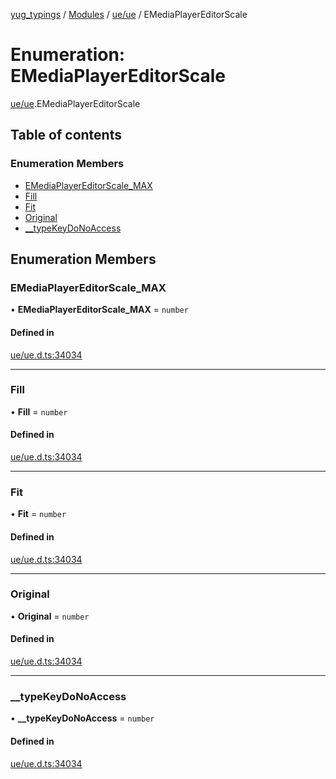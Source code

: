 [yug_typings](../README.md) / [Modules](../modules.md) / [ue/ue](../modules/ue_ue.md) / EMediaPlayerEditorScale

# Enumeration: EMediaPlayerEditorScale

[ue/ue](../modules/ue_ue.md).EMediaPlayerEditorScale

## Table of contents

### Enumeration Members

- [EMediaPlayerEditorScale\_MAX](ue_ue.EMediaPlayerEditorScale.md#emediaplayereditorscale_max)
- [Fill](ue_ue.EMediaPlayerEditorScale.md#fill)
- [Fit](ue_ue.EMediaPlayerEditorScale.md#fit)
- [Original](ue_ue.EMediaPlayerEditorScale.md#original)
- [\_\_typeKeyDoNoAccess](ue_ue.EMediaPlayerEditorScale.md#__typekeydonoaccess)

## Enumeration Members

### EMediaPlayerEditorScale\_MAX

• **EMediaPlayerEditorScale\_MAX** = `number`

#### Defined in

[ue/ue.d.ts:34034](https://github.com/YugMetaverse/yug_typings/blob/b7d9b19/ue/ue.d.ts#L34034)

___

### Fill

• **Fill** = `number`

#### Defined in

[ue/ue.d.ts:34034](https://github.com/YugMetaverse/yug_typings/blob/b7d9b19/ue/ue.d.ts#L34034)

___

### Fit

• **Fit** = `number`

#### Defined in

[ue/ue.d.ts:34034](https://github.com/YugMetaverse/yug_typings/blob/b7d9b19/ue/ue.d.ts#L34034)

___

### Original

• **Original** = `number`

#### Defined in

[ue/ue.d.ts:34034](https://github.com/YugMetaverse/yug_typings/blob/b7d9b19/ue/ue.d.ts#L34034)

___

### \_\_typeKeyDoNoAccess

• **\_\_typeKeyDoNoAccess** = `number`

#### Defined in

[ue/ue.d.ts:34034](https://github.com/YugMetaverse/yug_typings/blob/b7d9b19/ue/ue.d.ts#L34034)
